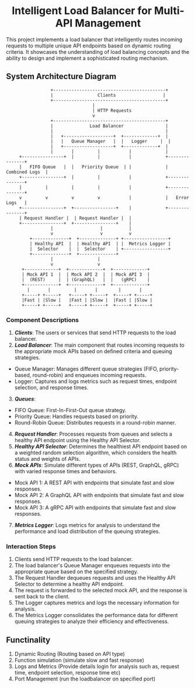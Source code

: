 <h1 align="center">Intelligent Load Balancer for Multi-API Management</h1>

This project implements a load balancer that intelligently routes incoming requests to multiple unique API endpoints based on dynamic routing criteria. It showcases the understanding of load balancing concepts and the ability to design and implement a sophisticated routing mechanism.


## System Architecture Diagram

                     +-------------------------------------------+
                     |                 Clients                  |
                     +-------------------------------------------+
                                     |
                                     | HTTP Requests
                                     v
                     +-------------------------------------------+
                     |              Load Balancer                |
                     |                                           |
                     |   +-------------------+  +-------------+  |
                     |   |   Queue Manager   |  |   Logger     |  |
                     |   +-------------------+  +-------------+  |
                     |       |         |           |             |
         +----------------+  |         |           |             +---------------+
         |   FIFO Queue   |  |   Priority Queue  | |             | Combined Logs  |
         +----------------+  |         |           |             +---------------+
         |         |         |         |           |             +---------------+
         v         v         v         v           |             |   Error Logs   |
         +----------------+  +----------------+    |             +---------------+
         | Request Handler |  | Request Handler |  |
         +----------------+  +----------------+    |
                     |                  |          |
                     v                  v          v
             +--------------+  +--------------+ +-----------------+
             | Healthy API  |  | Healthy API  | |  Metrics Logger |
             |  Selector    |  |  Selector    | +-----------------+
             +--------------+  +--------------+
                     |                 |
                     v                 v
          +-------------+  +-------------+  +-------------+
          | Mock API 1  |  | Mock API 2  |  | Mock API 3  |
          |  (REST)     |  | (GraphQL)   |  |   (gRPC)    |
          +-------------+  +-------------+  +-------------+
            |       |         |       |        |       |
          +-----+ +-----+   +-----+ +-----+  +-----+ +-----+
          |Fast | |Slow |   |Fast | |Slow |  |Fast | |Slow |
          +-----+ +-----+   +-----+ +-----+  +-----+ +-----+



### Component Descriptions
1. ***Clients***: The users or services that send HTTP requests to the load balancer.
2. ***Load Balancer***: The main component that routes incoming requests to the appropriate mock APIs based on defined criteria and queuing strategies.
  - Queue Manager: Manages different queue strategies (FIFO, priority-based, round-robin) and enqueues incoming requests.
  - Logger: Captures and logs metrics such as request times, endpoint selection, and response times.
3. ***Queues***:
  - FIFO Queue: First-In-First-Out queue strategy.
  - Priority Queue: Handles requests based on priority.
  - Round-Robin Queue: Distributes requests in a round-robin manner.
4. ***Request Handler***: Processes requests from queues and selects a healthy API endpoint using the Healthy API Selector.
5. ***Healthy API Selector***: Determines the healthiest API endpoint based on a weighted random selection algorithm, which considers the health status and weights of APIs.
6. ***Mock APIs***: Simulate different types of APIs (REST, GraphQL, gRPC) with varied response times and behaviors.
  - Mock API 1: A REST API with endpoints that simulate fast and slow responses.
  - Mock API 2: A GraphQL API with endpoints that simulate fast and slow responses.
  - Mock API 3: A gRPC API with endpoints that simulate fast and slow responses.
7. ***Metrics Logger***: Logs metrics for analysis to understand the performance and load distribution of the queuing strategies.


### Interaction Steps
1. Clients send HTTP requests to the load balancer.
2. The load balancer's Queue Manager enqueues requests into the appropriate queue based on the specified strategy.
3. The Request Handler dequeues requests and uses the Healthy API Selector to determine a healthy API endpoint.
4. The request is forwarded to the selected mock API, and the response is sent back to the client.
5. The Logger captures metrics and logs the necessary information for analysis.
6. The Metrics Logger consolidates the performance data for different queuing strategies to analyze their efficiency and effectiveness.

## Functinality
1. Dynamic Routing (Routing based on API type)
2. Function simulation (simulate slow and fast response)
3. Logs and Metrics (Provide details login for analysis such as, request time, endpoint selection, response time etc)
4. Port Management (run the loadbalancer on specified port)